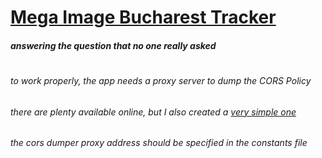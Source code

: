 # [Mega Image Bucharest Tracker](#coming-soon)
##### answering the question that no one really asked
#
###### to work properly, the app needs a proxy server to dump the CORS Policy
###### there are plenty available online, but I also created a [very simple one](https://github.com/axbg/cors-dumper)
###### the cors dumper proxy address should be specified in the constants file
